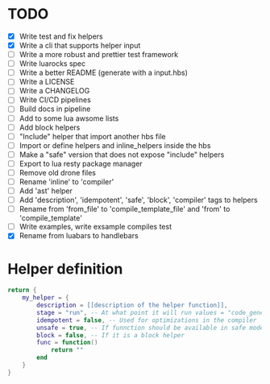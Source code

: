 # TODO
 - [X] Write test and fix helpers
 - [X] Write a cli that supports helper input
 - [ ] Write a more robust and prettier test framework
 - [ ] Write luarocks spec
 - [ ] Write a better README (generate with a input.hbs)
 - [ ] Write a LICENSE
 - [ ] Write a CHANGELOG
 - [ ] Write CI/CD pipelines
 - [ ] Build docs in pipeline
 - [ ] Add to some lua awsome lists
 - [ ] Add block helpers
 - [ ] "Include" helper that import another hbs file
 - [ ] Import or define helpers and inline_helpers inside the hbs
 - [ ] Make a "safe" version that does not expose "include" helpers
 - [ ] Export to lua resty package manager
 - [ ] Remove old drone files
 - [ ] Rename 'inline' to 'compiler'
 - [ ] Add 'ast' helper
 - [ ] Add 'description', 'idempotent', 'safe', 'block', 'compiler' tags to helpers
 - [ ] Rename from 'from_file' to 'compile_template_file' and 'from' to 'compile_template'
 - [ ] Write examples, write exsample compiles test
 - [X] Rename from luabars to handlebars

# Helper definition
```lua
return {
    my_helper = {
        description = [[description of the helper function]],
        stage = "run", -- At what point it will run values = "code_generation", "ast", "run"
        idempotent = false, -- Used for optimizations in the compiler
        unsafe = true, -- If funnction should be available in safe mode
        block = false, -- If it is a block helper
        func = function()
            return ""
        end
    }
}
```
